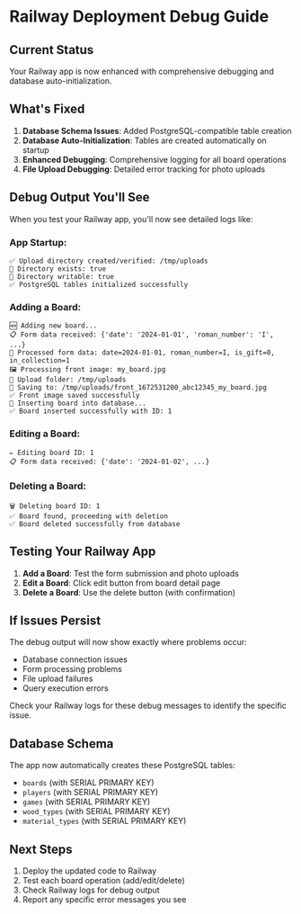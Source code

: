 # Railway Deployment Debug Guide

## Current Status
Your Railway app is now enhanced with comprehensive debugging and database auto-initialization.

## What's Fixed
1. **Database Schema Issues**: Added PostgreSQL-compatible table creation
2. **Database Auto-Initialization**: Tables are created automatically on startup
3. **Enhanced Debugging**: Comprehensive logging for all board operations
4. **File Upload Debugging**: Detailed error tracking for photo uploads

## Debug Output You'll See
When you test your Railway app, you'll now see detailed logs like:

### App Startup:
```
✅ Upload directory created/verified: /tmp/uploads
📁 Directory exists: true
📝 Directory writable: true
✅ PostgreSQL tables initialized successfully
```

### Adding a Board:
```
🆕 Adding new board...
📋 Form data received: {'date': '2024-01-01', 'roman_number': 'I', ...}
📝 Processed form data: date=2024-01-01, roman_number=I, is_gift=0, in_collection=1
🖼️ Processing front image: my_board.jpg
📁 Upload folder: /tmp/uploads
💾 Saving to: /tmp/uploads/front_1672531200_abc12345_my_board.jpg
✅ Front image saved successfully
💾 Inserting board into database...
✅ Board inserted successfully with ID: 1
```

### Editing a Board:
```
✏️ Editing board ID: 1
📋 Form data received: {'date': '2024-01-02', ...}
```

### Deleting a Board:
```
🗑️ Deleting board ID: 1
✅ Board found, proceeding with deletion
✅ Board deleted successfully from database
```

## Testing Your Railway App
1. **Add a Board**: Test the form submission and photo uploads
2. **Edit a Board**: Click edit button from board detail page
3. **Delete a Board**: Use the delete button (with confirmation)

## If Issues Persist
The debug output will now show exactly where problems occur:
- Database connection issues
- Form processing problems
- File upload failures
- Query execution errors

Check your Railway logs for these debug messages to identify the specific issue.

## Database Schema
The app now automatically creates these PostgreSQL tables:
- `boards` (with SERIAL PRIMARY KEY)
- `players` (with SERIAL PRIMARY KEY) 
- `games` (with SERIAL PRIMARY KEY)
- `wood_types` (with SERIAL PRIMARY KEY)
- `material_types` (with SERIAL PRIMARY KEY)

## Next Steps
1. Deploy the updated code to Railway
2. Test each board operation (add/edit/delete)
3. Check Railway logs for debug output
4. Report any specific error messages you see
